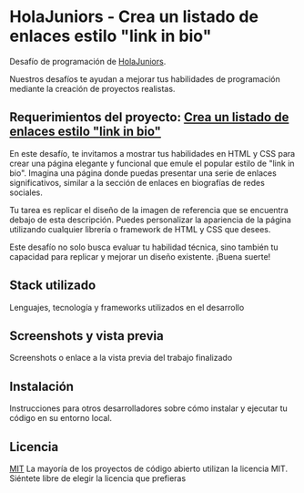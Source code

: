 # HolaJuniors - Crea un listado de enlaces estilo "link in bio"
Desafío de programación de [HolaJuniors](https://holajuniors.com).

Nuestros desafíos te ayudan a mejorar tus habilidades de programación mediante la creación de proyectos realistas.

## Requerimientos del proyecto: [Crea un listado de enlaces estilo "link in bio"](https://holajuniors.com/challenges/crea-un-listado-de-enlaces-estilo-link-in-bio)

En este desafío, te invitamos a mostrar tus habilidades en HTML y CSS para crear una página elegante y funcional que emule el popular estilo de "link in bio". Imagina una página donde puedas presentar una serie de enlaces significativos, similar a la sección de enlaces en biografías de redes sociales.

Tu tarea es replicar el diseño de la imagen de referencia que se encuentra debajo de esta descripción. Puedes personalizar la apariencia de la página utilizando cualquier librería o framework de HTML y CSS que desees.

Este desafío no solo busca evaluar tu habilidad técnica, sino también tu capacidad para replicar y mejorar un diseño existente.  ¡Buena suerte!

## Stack utilizado
Lenguajes, tecnología y frameworks utilizados en el desarrollo

## Screenshots y vista previa
Screenshots o enlace a la vista previa del trabajo finalizado

## Instalación
Instrucciones para otros desarrolladores sobre cómo instalar y ejecutar tu código en su entorno local.

## Licencia
[MIT](https://choosealicense.com/licenses/mit/)
La mayoría de los proyectos de código abierto utilizan la licencia MIT. Siéntete libre de elegir la licencia que prefieras